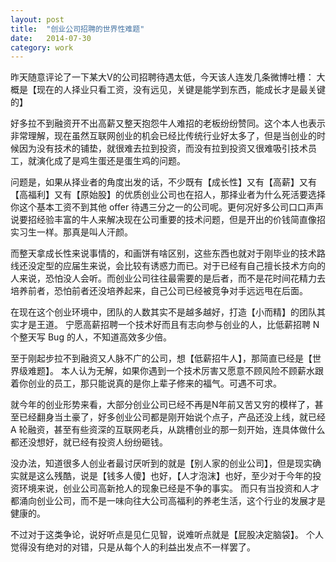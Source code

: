 ```yaml
---
layout: post
title:  "创业公司招聘的世界性难题"
date:   2014-07-30
category: work
---
```


昨天随意评论了一下某大V的公司招聘待遇太低，今天该人连发几条微博吐槽：
大概是【现在的人择业只看工资，没有远见，关键是能学到东西，能成长才是最关键的】

好多拉不到融资开不出高薪又整天抱怨牛人难招的老板纷纷赞同。这个本人也表示非常理解，现在虽然互联网创业的机会已经比传统行业好太多了，但是当创业的时候因为没有技术的铺垫，就很难去拉到投资，而没有拉到投资又很难吸引技术员工，就演化成了是鸡生蛋还是蛋生鸡的问题。

问题是，如果从择业者的角度出发的话，不少既有【成长性】又有【高薪】又有【高福利】又有【原始股】的优质创业公司也在招人，那择业者为什么死活要选择你这个基本工资不到其他 offer 待遇三分之一的公司呢。更何况好多公司口口声声说要招经验丰富的牛人来解决现在公司重要的技术问题，但是开出的价钱简直像招实习生一样。那真是叫人汗颜。

而整天拿成长性来说事情的，和画饼有啥区别，这些东西也就对于刚毕业的技术路线还没定型的应届生来说，会比较有诱惑力而已。对于已经有自己擅长技术方向的人来说，恐怕没人会听。而创业公司往往最需要的是后者，而不是花时间花精力去培养前者，恐怕前者还没培养起来，自己公司已经被竞争对手远远甩在后面。

在现在这个创业环境中，团队的人数其实不是越多越好，打造【小而精】的团队其实才是王道。
宁愿高薪招聘一个技术好而且有志向参与创业的人，比低薪招聘 N 个整天写 Bug 的人，不知道高效多少倍。

至于刚起步拉不到融资又人脉不广的公司，想【低薪招牛人】，那简直已经是【世界级难题】。
本人认为无解，如果你遇到一个技术厉害又愿意不顾风险不顾薪水跟着你创业的员工，那只能说真的是你上辈子修来的福气。可遇不可求。

就今年的创业形势来看，大部分创业公司已经不再是N年前又苦又穷的模样了，甚至已经翻身当土豪了，好多创业公司都是刚开始说个点子，产品还没上线，就已经 A 轮融资，甚至有些资深的互联网老兵，从跳槽创业的那一刻开始，连具体做什么都还没想好，就已经有投资人纷纷砸钱。

没办法，知道很多人创业者最讨厌听到的就是【别人家的创业公司】，但是现实确实就是这么残酷，说是【钱多人傻】也好，【人才泡沫】也好，至少对于今年的投资环境来说，创业公司高新抢人的现象已经是不争的事实。
而只有当投资和人才都涌向创业公司，而不是一味向往大公司高福利的养老生活，这个行业的发展才是健康的。

不过对于这类争论，说好听点是见仁见智，说难听点就是【屁股决定脑袋】。
个人觉得没有绝对的对错，只是从每个人的利益出发点不一样罢了。 

